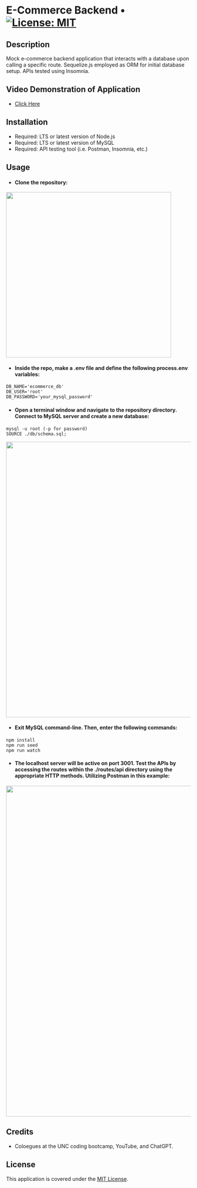 # E-Commerce Backend • [![License: MIT](https://img.shields.io/badge/License-MIT-yellow.svg)](https://opensource.org/licenses/MIT)

## Description

Mock e-commerce backend application that interacts with a database upon calling a specific route. Sequelize.js employed as ORM for initial database setup. APIs tested using Insomnia.

## Video Demonstration of Application

- [Click Here]()

## Installation

- Required: LTS or latest version of Node.js
- Required: LTS or latest version of MySQL
- Required: API testing tool (i.e. Postman, Insomnia, etc.)

## Usage

- #### Clone the repository:

<img width="450px" src="" />

- #### Inside the repo, make a .env file and define the following process.env variables:

```
DB_NAME='ecommerce_db'
DB_USER='root'
DB_PASSWORD='your_mysql_password'
```

- #### Open a terminal window and navigate to the repository directory. Connect to MySQL server and create a new database:

```
mysql -u root (-p for password)
SOURCE ./db/schema.sql;
```

<img width="750px" src="" />

- #### Exit MySQL command-line. Then, enter the following commands:

```
npm install
npm run seed
npm run watch
```

- #### The localhost server will be active on port 3001. Test the APIs by accessing the routes within the ./routes/api directory using the appropriate HTTP methods. Utilizing Postman in this example:

<img width="900px" src="" />

## Credits

- Coloegues at the UNC coding bootcamp, YouTube, and ChatGPT.

## License

This application is covered under the [MIT License](./LICENSE).
